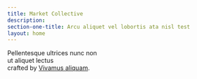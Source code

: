 ```yaml
---
title: Market Collective
description: 
section-one-title: Arcu aliquet vel lobortis ata nisl test
layout: home
---
```


Pellentesque ultrices nunc non<br />ut aliquet lectus<br />crafted by <a href="#">Vivamus aliquam</a>.